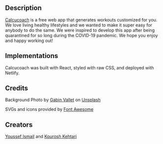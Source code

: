 ## Description
<a href="https://calcu.coach">Calcucoach</a> is a free web app that generates workouts customized for you. 
We love living healthy lifestyles and we wanted to make it super easy for
anybody to do the same. We were inspired to develop this app after being
quarantined for so long during the COVID-19 pandemic. We hope you enjoy and
happy working out!

## Implementations
Calcucoach was built with React, styled with raw CSS, and deployed with Netlify.
## Credits
Background Photo by <a href="https://unsplash.com/@gabinvallet?utm_source=unsplash&utm_medium=referral&utm_content=creditCopyText">Gabin Vallet</a> on <a href="https://unsplash.com/t/health?utm_source=unsplash&utm_medium=referral&utm_content=creditCopyText">Unsplash</a>

SVGs and icons provided by <a href="https://fontawesome.com/license">Font Awesome</a>

## Creators
<a href="https://www.linkedin.com/in/youssefismailuofa/">Youssef Ismail</a>
      and 
<a href="https://www.linkedin.com/in/kourosh-kehtari-889aa6203/">Kourosh Kehtari</a>
